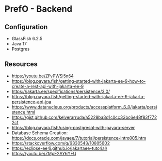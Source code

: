 # PrefO - Backend

## Configuration
* GlassFish 6.2.5
* Java 17
* Postgres

## Resources
* https://youtu.be/ZFvPWSl5n54
* https://blog.payara.fish/getting-started-with-jakarta-ee-9-how-to-create-a-rest-api-with-jakarta-ee-9
* https://jakarta.ee/specifications/persistence/3.0/
* https://blog.payara.fish/getting-started-with-jakarta-ee-9-jakarta-persistence-api-jpa
* https://www.datanucleus.org/products/accessplatform_6_0/jakarta/persistence.html
* https://gist.github.com/kelverarruda/a5228ba3d1c0cc33bc6e48f83f7722cf
* https://blog.payara.fish/using-postgresql-with-payara-server
* Database Schema Creation: https://docs.oracle.com/javaee/7/tutorial/persistence-intro005.htm
* https://stackoverflow.com/q/6330543/10805602
* https://eclipse-ee4j.github.io/jakartaee-tutorial/
* https://youtu.be/ZMpF2AY6YFU